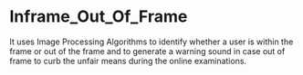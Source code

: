 # Inframe_Out_Of_Frame
It uses Image Processing Algorithms to identify whether a user is within 
the frame or out of the frame and to generate a warning sound in case out
of frame to curb the unfair means during the online examinations.
